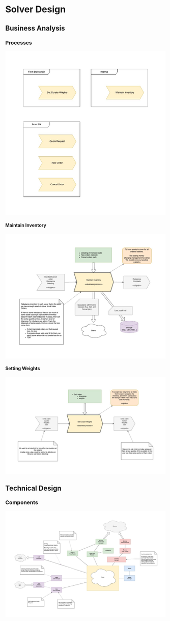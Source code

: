 # Solver Design

## Business Analysis

### Processes
<img src="./solver-processes_v1.jpg">

#### Maintain Inventory
<img src="./solver-maintain-inventory_v1.jpg">

#### Setting Weights
<img src="./solver-set-weights_v1.jpg">

## Technical Design

### Components
<img src="./solver-components_v1.jpg">
